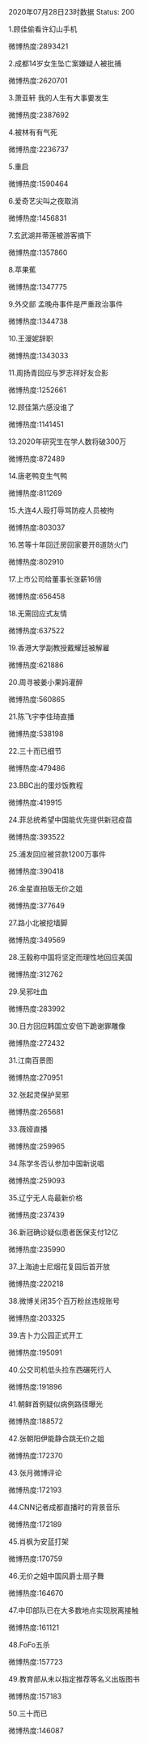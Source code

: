 2020年07月28日23时数据
Status: 200

1.顾佳偷看许幻山手机

微博热度:2893421

2.成都14岁女生坠亡案嫌疑人被批捕

微博热度:2620701

3.萧亚轩 我的人生有大事要发生

微博热度:2387692

4.被林有有气死

微博热度:2236737

5.重启

微博热度:1590464

6.爱奇艺尖叫之夜取消

微博热度:1456831

7.玄武湖并蒂莲被游客摘下

微博热度:1357860

8.苹果蕉

微博热度:1347775

9.外交部 孟晚舟事件是严重政治事件

微博热度:1344738

10.王漫妮辞职

微博热度:1343033

11.周扬青回应与罗志祥好友合影

微博热度:1252661

12.顾佳第六感没谁了

微博热度:1141451

13.2020年研究生在学人数将破300万

微博热度:872489

14.唐老鸭变生气鸭

微博热度:811269

15.大连4人殴打辱骂防疫人员被拘

微博热度:803037

16.苦等十年回迁房回家要开8道防火门

微博热度:802910

17.上市公司给董事长涨薪16倍

微博热度:656458

18.无需回应式友情

微博热度:637522

19.香港大学副教授戴耀廷被解雇

微博热度:621886

20.周寻被姜小果妈灌醉

微博热度:560865

21.陈飞宇李佳琦直播

微博热度:538198

22.三十而已细节

微博热度:479486

23.BBC出的蛋炒饭教程

微博热度:419915

24.菲总统希望中国能优先提供新冠疫苗

微博热度:393522

25.浦发回应被贷款1200万事件

微博热度:390418

26.金星直拍版无价之姐

微博热度:377649

27.路小北被挖墙脚

微博热度:349569

28.王毅称中国将坚定而理性地回应美国

微博热度:312762

29.吴邪吐血

微博热度:283992

30.日方回应韩国立安倍下跪谢罪雕像

微博热度:272432

31.江南百景图

微博热度:270951

32.张起灵保护吴邪

微博热度:265681

33.薇娅直播

微博热度:259965

34.陈学冬否认参加中国新说唱

微博热度:259093

35.辽宁无人岛最新价格

微博热度:237439

36.新冠确诊疑似患者医保支付12亿

微博热度:235990

37.上海迪士尼烟花复园后首开放

微博热度:220218

38.微博关闭35个百万粉丝违规账号

微博热度:203325

39.吉卜力公园正式开工

微博热度:195091

40.公交司机低头捡东西碾死行人

微博热度:191896

41.朝鲜首例疑似病例路径曝光

微博热度:188572

42.张朝阳伊能静合跳无价之姐

微博热度:172370

43.张月微博评论

微博热度:172193

44.CNN记者成都直播时的背景音乐

微博热度:172189

45.肖枫为安蓝打架

微博热度:170759

46.无价之姐中国风爵士扇子舞

微博热度:164670

47.中印部队已在大多数地点实现脱离接触

微博热度:161121

48.FoFo五杀

微博热度:157723

49.教育部从未以指定推荐等名义出版图书

微博热度:157183

50.三十而已

微博热度:146087

